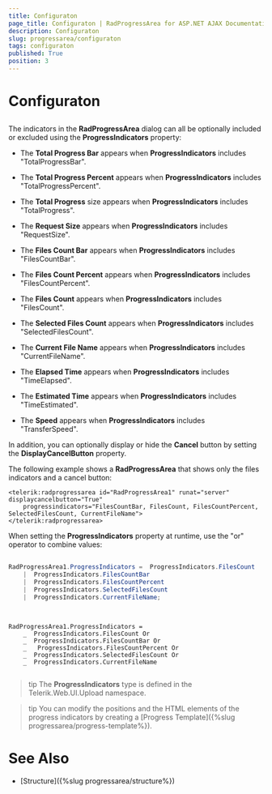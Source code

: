 ```yaml
---
title: Configuraton
page_title: Configuraton | RadProgressArea for ASP.NET AJAX Documentation
description: Configuraton
slug: progressarea/configuraton
tags: configuraton
published: True
position: 3
---
```


# Configuraton



## 

The indicators in the **RadProgressArea** dialog can all be optionally included or excluded using the **ProgressIndicators** property:

* The **Total Progress Bar** appears when **ProgressIndicators** includes "TotalProgressBar".

* The **Total Progress Percent** appears when **ProgressIndicators** includes "TotalProgressPercent".

* The **Total Progress** size appears when **ProgressIndicators** includes "TotalProgress".

* The **Request Size** appears when **ProgressIndicators** includes "RequestSize".

* The **Files Count Bar** appears when **ProgressIndicators** includes "FilesCountBar".

* The **Files Count Percent** appears when **ProgressIndicators** includes "FilesCountPercent".

* The **Files Count** appears when **ProgressIndicators** includes "FilesCount".

* The **Selected Files Count** appears when **ProgressIndicators** includes "SelectedFilesCount".

* The **Current File Name** appears when **ProgressIndicators** includes "CurrentFileName".

* The **Elapsed Time** appears when **ProgressIndicators** includes "TimeElapsed".

* The **Estimated Time** appears when **ProgressIndicators** includes "TimeEstimated".

* The **Speed** appears when **ProgressIndicators** includes "TransferSpeed".

In addition, you can optionally display or hide the **Cancel** button by setting the **DisplayCancelButton** property.

The following example shows a **RadProgressArea** that shows only the files indicators and a cancel button:

````ASPNET
<telerik:radprogressarea id="RadProgressArea1" runat="server" displaycancelbutton="True"
    progressindicators="FilesCountBar, FilesCount, FilesCountPercent, SelectedFilesCount, CurrentFileName">
</telerik:radprogressarea>
````



When setting the **ProgressIndicators** property at runtime, use the "or" operator to combine values:





````C#
	     
RadProgressArea1.ProgressIndicators =  ProgressIndicators.FilesCount 
    |  ProgressIndicators.FilesCountBar 
    |  ProgressIndicators.FilesCountPercent 
    |  ProgressIndicators.SelectedFilesCount 
    |  ProgressIndicators.CurrentFileName;
				
````
````VB.NET
	     
RadProgressArea1.ProgressIndicators = 
    _  ProgressIndicators.FilesCount Or 
    _  ProgressIndicators.FilesCountBar Or 
    _   ProgressIndicators.FilesCountPercent Or 
    _  ProgressIndicators.SelectedFilesCount Or 
    _  ProgressIndicators.CurrentFileName
				
````


>tip The **ProgressIndicators** type is defined in the Telerik.Web.UI.Upload namespace.
>


>tip You can modify the positions and the HTML elements of the progress indicators by creating a [Progress Template]({%slug progressarea/progress-template%}).
>


# See Also

 * [Structure]({%slug progressarea/structure%})
